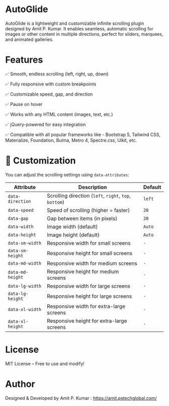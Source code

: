 # AutoGlide
AutoGlide is a lightweight and customizable infinite scrolling plugin designed by Amit P. Kumar. It enables seamless, automatic scrolling for images or other content in multiple directions, perfect for sliders, marquees, and animated galleries.

# Features
✅ Smooth, endless scrolling (left, right, up, down)

✅ Fully responsive with custom breakpoints

✅ Customizable speed, gap, and direction

✅ Pause on hover

✅ Works with any HTML content (images, text, etc.)

✅ jQuery-powered for easy integration

✅ Compatible with all popular frameworks like - Bootstrap 5, Tailwind CSS, Materialize, Foundation, Bulma, Metro 4, Spectre.css, Ulkit, etc.

# 🎨 Customization

You can adjust the scrolling settings using `data-attributes`:

| Attribute              | Description                                      | Default  |
|------------------------|--------------------------------------------------|--------- |
| `data-direction`       | Scrolling direction (`left`, `right`, `top`, `bottom`) | `left`   |
| `data-speed`          | Speed of scrolling (higher = faster)             | `20`     |
| `data-gap`            | Gap between items (in pixels)                     | `20`     |
| `data-width`          | Image width (default)                             | `Auto`   |
| `data-height`         | Image height (default)                            | `Auto`   |
| `data-sm-width`       | Responsive width for small screens                | `-`      |
| `data-sm-height`      | Responsive height for small screens               | `-`      |
| `data-md-width`       | Responsive width for medium screens               | `-`      |
| `data-md-height`      | Responsive height for medium screens              | `-`      |
| `data-lg-width`       | Responsive width for large screens                | `-`      |
| `data-lg-height`      | Responsive height for large screens               | `-`      |
| `data-xl-width`       | Responsive width for extra-large screens          | `-`      |
| `data-xl-height`      | Responsive height for extra-large screens         | `-`      |


# License
MIT License – Free to use and modify!

# Author
Designed & Developed by Amit P. Kumar : https://amit.pstechglobal.com/



